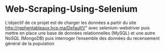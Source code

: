 # Web-Scraping-Using-Selenium
L’objectif de ce projet est de charger les données a partir du site http://rgphentableaux.hcp.ma/Default1/" avec selenium-webdriver puis mettre en place une base de données relationnelles (MySQL) et une autre NoSQL (MongoDB) puis interroger l’ensemble des données du recensement général de la population
